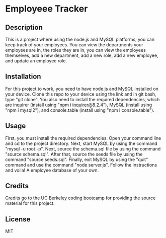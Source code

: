 # Employeee Tracker

## Description
This is a project where using the node.js and MySQL platforms, you can keep track of your employees. You can view the departments your employees are in, the roles they are in, you can view the employees themselves, add a new department, add a new role, add a new employee, and update an employee role.

## Installation
For this project to work, you need to have node.js and MySQL installed on your device. Clone this repo to your device using the link and in git bash, type "git clone". You also need to install the required dependencies, which are inquirer (install using "npm i inquirer@8.2.4"), MySQL (install using "npm i mysql2"), and console.table (install using "npm i console.table"). 

## Usage
First, you must install the required dependencies. Open your command line and cd to the project directory. Next, start MySQL by using the command "mysql -u root -p". Next, source the schema.sql file by using the command "source schema.sql". After that, source the seeds file by using the command "source seeds.sql". Finally, exit MySQL by using the "quit" command and use the command "node server.js". Follow the instructions and voila! A employee database of your own.

## Credits
Credits go to the UC Berkeley coding bootcamp for providing the source material for this project.

## License

MIT